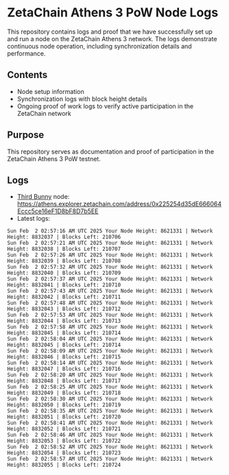 # ZetaChain Athens 3 PoW Node Logs
This repository contains logs and proof that we have successfully set up and run a node on the ZetaChain Athens 3 network. The logs demonstrate continuous node operation, including synchronization details and performance.

## Contents
- Node setup information
- Synchronization logs with block height details
- Ongoing proof of work logs to verify active participation in the ZetaChain network

## Purpose
This repository serves as documentation and proof of participation in the ZetaChain Athens 3 PoW testnet.

## Logs

- [Third Bunny](https://thirdbunny.xyz/) node: https://athens.explorer.zetachain.com/address/0x225254d35dE666064Eccc5ce16eF1D8bF8D7b5EE
- Latest logs:
```
Sun Feb  2 02:57:16 AM UTC 2025 Your Node Height: 8621331 | Network Height: 8832037 | Blocks Left: 210706
Sun Feb  2 02:57:21 AM UTC 2025 Your Node Height: 8621331 | Network Height: 8832038 | Blocks Left: 210707
Sun Feb  2 02:57:26 AM UTC 2025 Your Node Height: 8621331 | Network Height: 8832039 | Blocks Left: 210708
Sun Feb  2 02:57:32 AM UTC 2025 Your Node Height: 8621331 | Network Height: 8832040 | Blocks Left: 210709
Sun Feb  2 02:57:37 AM UTC 2025 Your Node Height: 8621331 | Network Height: 8832041 | Blocks Left: 210710
Sun Feb  2 02:57:43 AM UTC 2025 Your Node Height: 8621331 | Network Height: 8832042 | Blocks Left: 210711
Sun Feb  2 02:57:48 AM UTC 2025 Your Node Height: 8621331 | Network Height: 8832043 | Blocks Left: 210712
Sun Feb  2 02:57:53 AM UTC 2025 Your Node Height: 8621331 | Network Height: 8832044 | Blocks Left: 210713
Sun Feb  2 02:57:58 AM UTC 2025 Your Node Height: 8621331 | Network Height: 8832045 | Blocks Left: 210714
Sun Feb  2 02:58:04 AM UTC 2025 Your Node Height: 8621331 | Network Height: 8832045 | Blocks Left: 210714
Sun Feb  2 02:58:09 AM UTC 2025 Your Node Height: 8621331 | Network Height: 8832046 | Blocks Left: 210715
Sun Feb  2 02:58:14 AM UTC 2025 Your Node Height: 8621331 | Network Height: 8832047 | Blocks Left: 210716
Sun Feb  2 02:58:20 AM UTC 2025 Your Node Height: 8621331 | Network Height: 8832048 | Blocks Left: 210717
Sun Feb  2 02:58:25 AM UTC 2025 Your Node Height: 8621331 | Network Height: 8832049 | Blocks Left: 210718
Sun Feb  2 02:58:30 AM UTC 2025 Your Node Height: 8621331 | Network Height: 8832050 | Blocks Left: 210719
Sun Feb  2 02:58:35 AM UTC 2025 Your Node Height: 8621331 | Network Height: 8832051 | Blocks Left: 210720
Sun Feb  2 02:58:41 AM UTC 2025 Your Node Height: 8621331 | Network Height: 8832052 | Blocks Left: 210721
Sun Feb  2 02:58:46 AM UTC 2025 Your Node Height: 8621331 | Network Height: 8832053 | Blocks Left: 210722
Sun Feb  2 02:58:52 AM UTC 2025 Your Node Height: 8621331 | Network Height: 8832054 | Blocks Left: 210723
Sun Feb  2 02:58:57 AM UTC 2025 Your Node Height: 8621331 | Network Height: 8832055 | Blocks Left: 210724
```
